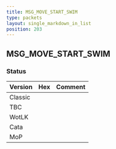 ```yaml
---
title: MSG_MOVE_START_SWIM
type: packets
layout: single_markdown_in_list
position: 203
---
```


## MSG_MOVE_START_SWIM

### Status

Version | Hex | Comment
---------- | ---------- | ---------- 
Classic |  |  
TBC |  |  
WotLK |  |  
Cata |  |  
MoP |  |  